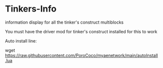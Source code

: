 # Tinkers-Info
information display for all the tinker's construct multiblocks

You must have the driver mod for tinker's construct installed for this to work

Auto install line:

wget https://raw.githubusercontent.com/PoroCoco/myaenetwork/main/autoInstall.lua
